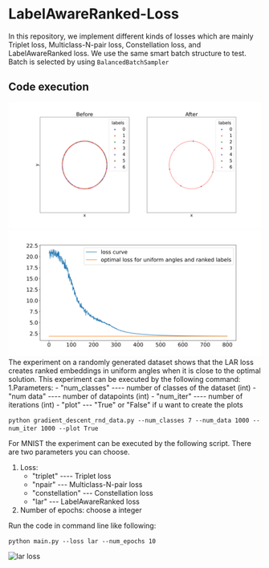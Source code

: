 # LabelAwareRanked-Loss

In this repository, we implement different kinds of losses which are mainly Triplet loss, Multiclass-N-pair loss, Constellation loss, and LabelAwareRanked loss. We use the same smart batch structure to test. Batch is selected by using `BalancedBatchSampler`

## Code execution
<img src="figures/random_data_experiment.svg" width="800">
<img src="figures/random_data_experiment_loss.svg" width="800">
The experiment on a randomly generated dataset shows that the LAR loss creates ranked embeddings in uniform angles when it is close to the optimal solution. This experiment can be executed by the following command:
1.Parameters:
- "num_classes" ---- number of classes of the dataset (int)
- "num data" ---- number of datapoints  (int)
- "num_iter" ---- number of iterations (int)
- "plot" --- "True" or "False" if u want to create the plots

<pre><code>python gradient_descent_rnd_data.py --num_classes 7 --num_data 1000 --num_iter 1000 --plot True
</code></pre>
For MNIST the experiment can be executed by the following script. There are two parameters you can choose.

1. Loss: 
   - "triplet" ---- Triplet loss
   - "npair" --- Multiclass-N-pair loss
   - "constellation" --- Constellation loss
   - "lar" --- LabelAwareRanked loss
2. Number of epochs: choose a integer

Run the code in command line like following:

<pre><code>python main.py --loss lar --num_epochs 10
</code></pre>


![lar loss](figures/label-aware-ranked_loss.svg)


